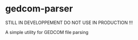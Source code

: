 # gedcom-parser

STILL IN DEVELOPPEMENT DO NOT USE IN PRODUCTION !!!

A simple utility for GEDCOM file parsing

